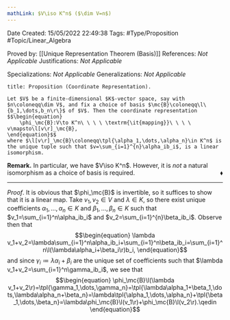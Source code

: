 ```yaml
---
mathLink: $V\iso K^n$ ($\dim V=n$)
---
```


<div class="topSpace"></div>

Date Created: 15/05/2022 22:49:38
Tags: #Type/Proposition #Topic/Linear_Algebra

Proved by: [[Unique Representation Theorem (Basis)]]
References: _Not Applicable_
Justifications: _Not Applicable_

Specializations: _Not Applicable_
Generalizations: _Not Applicable_

``` ad-Proposition
title: Proposition (Coordinate Representation).

Let $V$ be a finite-dimensional $K$-vector space, say with $n\coloneqq\dim V$, and fix a choice of basis $\mc{B}\coloneqq\l\{b_1,\dots,b_n\r\}$ of $V$. Then the coordinate representation
$$\begin{equation}
    \phi_\mc{B}:V\to K^n\ \ \ \ \textrm{\it{mapping}}\ \ \ \ v\mapsto\l[v\r]_\mc{B},
\end{equation}$$
where $\l[v\r]_\mc{B}\coloneqq\tpl{\alpha_1,\dots,\alpha_n}\in K^n$ is the unique tuple such that $v=\sum_{i=1}^{n}\alpha_ib_i$, is a linear isomorphism.

```

**Remark.** In particular, we have $V\iso K^n$. However, it is _not_ a natural isomorphism as a choice of basis is required.<span style="float:right;">$\blacklozenge$</span>

---

_Proof_. It is obvious that $\phi_\mc{B}$ is invertible, so it suffices to show that it is a linear map. Take $v_1,v_2\in V$ and $\lambda\in K$, so there exist unique coefficients $\alpha_1,\dots,\alpha_n\in K$ and $\beta_1,\dots,\beta_n\in K$ such that $v_1=\sum_{i=1}^n\alpha_ib_i$ and $v_2=\sum_{i=1}^{n}\beta_ib_i$. Observe then that
$$\begin{equation}
    \lambda v_1+v_2=\lambda\sum_{i=1}^n\alpha_ib_i+\sum_{i=1}^n\beta_ib_i=\sum_{i=1}^n\l(\lambda\alpha_i+\beta_i\r)b_i,
\end{equation}$$
and since $\gamma_i\coloneqq\lambda\alpha_i+\beta_i$ are the unique set of coefficients such that $\lambda v_1+v_2=\sum_{i=1}^n\gamma_ib_i$, we see that
$$\begin{equation}
    \phi_\mc{B}\l(\lambda v_1+v_2\r)=\tpl{\gamma_1,\dots,\gamma_n}=\tpl{\lambda\alpha_1+\beta_1,\dots,\lambda\alpha_n+\beta_n}=\lambda\tpl{\alpha_1,\dots,\alpha_n}+\tpl{\beta_1,\dots,\beta_n}=\lambda\phi_\mc{B}\l(v_1\r)+\phi_\mc{B}\l(v_2\r).\qedin
\end{equation}$$
